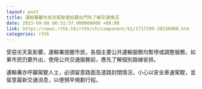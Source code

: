 ```yaml
---
layout: post
title: 運輸署籲市民及駕駛者如要出門先了解交通情況
date: 2023-09-08 06:51:57.000000000 +08:00
link: https://news.rthk.hk/rthk/ch/component/k2/1717299-20230908.htm
categories: rthk
---
```


受惡劣天氣影響，運輸署提醒市民，各個主要公共運輸服務均暫停或調整服務，如果市民仍要外出，使用公共交通服務前，應先了解個別路線安排。

運輸署亦呼籲駕駛人士，必須留意路面及道路封閉情況，小心以安全車速駕駛，並留意最新交通消息，以便預早規劃行程。
